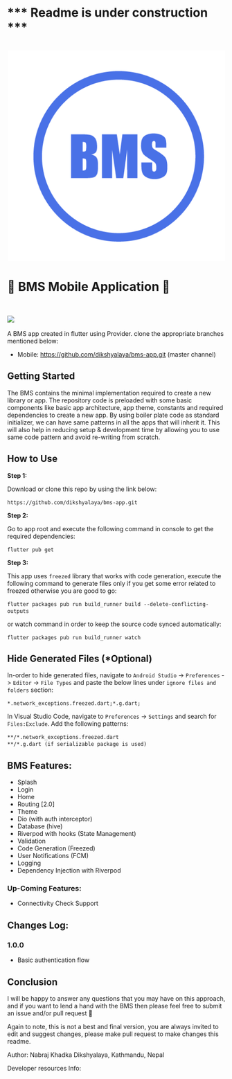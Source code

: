 
# *** Readme is under construction ***

<p align="center" width="100%">
  <br>
  <a href="https://github.com/dikshyalaya/bms-app.git"><img src="assets/images/app_logo.png" alt="BMS Logo"></a>
  <br>
  <h1>
  🤖 BMS Mobile Application 🤖
  </h1>
  <br>
</p>

![](https://img.shields.io/github/last-commit/tortuvshin/open-source-flutter-apps.svg?label=last%20update&style=flat)

A BMS app created in flutter using Provider. clone the appropriate branches mentioned below:

* Mobile: https://github.com/dikshyalaya/bms-app.git (master channel)

## Getting Started

The BMS contains the minimal implementation required to create a new library or app. The repository code is preloaded with some basic components like basic app architecture, app theme, constants and required dependencies to create a new app. By using boiler plate code as standard initializer, we can have same patterns in all the apps that will inherit it. This will also help in reducing setup & development time by allowing you to use same code pattern and avoid re-writing from scratch.


## How to Use

**Step 1:**

Download or clone this repo by using the link below:

```
https://github.com/dikshyalaya/bms-app.git
```

**Step 2:**

Go to app root and execute the following command in console to get the required dependencies:

```
flutter pub get
```

**Step 3:**

This app uses `freezed` library that works with code generation, execute the following command to generate files only if you get some error related to freezed otherwise you are good to go:

```
flutter packages pub run build_runner build --delete-conflicting-outputs
```

or watch command in order to keep the source code synced automatically:

```
flutter packages pub run build_runner watch
```

## Hide Generated Files (*Optional)

In-order to hide generated files, navigate to `Android Studio` -> `Preferences` -> `Editor` -> `File Types` and paste the below lines under `ignore files and folders` section:

```
*.network_exceptions.freezed.dart;*.g.dart;
```

In Visual Studio Code, navigate to `Preferences` -> `Settings` and search for `Files:Exclude`. Add the following patterns:
```
**/*.network_exceptions.freezed.dart
**/*.g.dart (if serializable package is used)
```

## BMS Features:

* Splash
* Login
* Home
* Routing [2.0]
* Theme
* Dio (with auth interceptor)
* Database (hive)
* Riverpod with hooks (State Management)
* Validation
* Code Generation (Freezed)
* User Notifications (FCM)
* Logging
* Dependency Injection with Riverpod

### Up-Coming Features:

* Connectivity Check Support

## Changes Log:
### 1.0.0
* Basic authentication flow

## Conclusion

I will be happy to answer any questions that you may have on this approach, and if you want to lend a hand with the BMS then please feel free to submit an issue and/or pull request 🙂

Again to note, this is not a best and final version, you are always invited to edit and suggest changes, please make pull request to make changes this readme.

Author:
    Nabraj Khadka
    Dikshyalaya, Kathmandu, Nepal

Developer resources Info:


